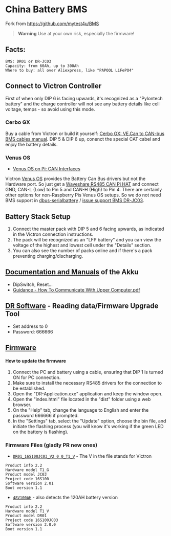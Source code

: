 # China Battery BMS

Fork from https://github.com/mytest4u/BMS

> **Warning**
> Use at your own risk, especially the firmware!

## Facts:
```
BMS: DR01 or DR-JC03
Capacity: from 60Ah, up to 300Ah
Where to buy: all over Aliexpress, like "PAPOOL LiFePO4"
```

## Connect to Victron Controller
First of when only DIP 6 is facing upwards, it's recognized as a "Pylontech battery" and the charge controller will not see any battery details like cell voltage, temps - so avoid using this mode.

### Cerbo GX
Buy a cable from Victron or build it yourself: [Cerbo GX: VE.Can to CAN-bus BMS cables manual](https://www.victronenergy.com/live/battery_compatibility:can-bus_bms-cable). DIP 5 & DIP 6 up, conenct the special CAT cabel and enjoy the battery details.


### Venus OS
* [Venus OS on Pi: CAN Interfaces](https://github.com/victronenergy/venus/wiki/RaspberryPi-CAN-Interfaces)

Victron [Venus OS](https://github.com/victronenergy/venus) provides the Battery Can Bus drivers but not the Hardware port. So just get a [Waveshare RS485 CAN Pi HAT](https://www.waveshare.com/wiki/RS485_CAN_HAT) and connect GND, CAN-L (Low) to Pin 5 and CAN-H (High) to Pin 4. There are certainly other options for non-Raspberry Pis Venus OS setups. So we do not need BMS support in [dbus-serialbattery](https://github.com/Louisvdw/dbus-serialbattery) / [issue support BMS DR-JC03](https://github.com/Louisvdw/dbus-serialbattery/issues/327).

## Battery Stack Setup
1. Connect the master pack with DIP 5 and 6 facing upwards, as indicated in the Victron connection instructions.
2. The pack will be recognized as an "LFP battery" and you can view the voltage of the highest and lowest cell under the "Details" section.
3. You can also see the number of packs online and if there's a pack preventing charging/discharging.

## [Documentation and Manuals](Docs) of the Akku
* DipSwitch, Reset...
* [Guidance - How To Communicate With Upper Computer.pdf](Docs/Guidance%20-%20How%20To%20Communicate%20With%20Upper%20Computer.pdf)

## [DR Software](DR_Software) - Reading data/Firmware Upgrade Tool
* Set address to 0
* Password: 666666

## [Firmware](Firmware)

#### How to update the firmware
1. Connect the PC and battery using a cable, ensuring that DIP 1 is turned ON for PC connection.
2. Make sure to install the necessary RS485 drivers for the connection to be established.
3. Open the "DR-Application.exe" application and keep the window open.
4. Open the "index.html" file located in the "dist" folder using a web browser.
5. On the "Help" tab, change the language to English and enter the password 666666 if prompted.
6. In the "Settings" tab, select the "Update" option, choose the bin file, and initiate the flashing process (you will know it's working if the green LED on the battery is flashing).


### Firmware Files (gladly PR new ones)
* [`DR01_16S100JC03_V2 0 0_T1_V`](Firmware/DR01_16S100JC03_V2%200%200_T1_V.bin) - The V in the file stands for Victron
```
Product info 2.2
Hardware model T1_G
Product model JC03
Project code 16S100
Software version 2.01
Boot version 1.1
```

* [`48V100AH`](Firmware/48V100AH.bin) - also detects the 120AH battery version
```
Product info 2.2
Hardware model T1_V
Product model DR01
Project code 16S100JC03
Software version 2.0.0
Boot version 1.1
```

